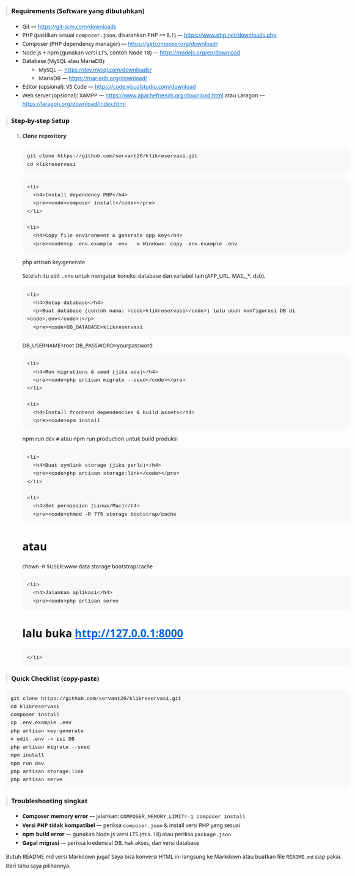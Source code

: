 <!doctype html>
<html lang="id">
<head>
  <meta charset="utf-8" />
  <meta name="viewport" content="width=device-width, initial-scale=1" />
  <title>Setup - klikreservasi (README)</title>
  <style>
    body{font-family:system-ui, -apple-system, 'Segoe UI', Roboto, 'Helvetica Neue', Arial;line-height:1.6;color:#111;padding:24px;max-width:900px;margin:auto}
    a{color:#0366d6}
    h3{margin-top:1.2rem;border-left:4px solid #e1e4e8;padding-left:10px}
    h4{margin-top:1rem;color:#333}
    ul, ol{margin-left:1.2rem}
    pre{background:#f6f8fa;padding:12px;border-radius:6px;overflow:auto}
    code{font-family:SFMono-Regular, Menlo, Monaco, 'Courier New', monospace;font-size:0.95em}
    .links small{display:block;margin-top:4px;color:#555}
  </style>
</head>
<body>
  <h3>Requirements (Software yang dibutuhkan)</h3>
  <ul>
    <li>Git — <a href="https://git-scm.com/downloads" target="_blank">https://git-scm.com/downloads</a></li>
    <li>PHP (pastikan sesuai <code>composer.json</code>, disarankan PHP &gt;= 8.1) — <a href="https://www.php.net/downloads.php" target="_blank">https://www.php.net/downloads.php</a></li>
    <li>Composer (PHP dependency manager) — <a href="https://getcomposer.org/download/" target="_blank">https://getcomposer.org/download/</a></li>
    <li>Node.js + npm (gunakan versi LTS, contoh Node 18) — <a href="https://nodejs.org/en/download" target="_blank">https://nodejs.org/en/download</a></li>
    <li>Database (MySQL atau MariaDB):
      <ul>
        <li>MySQL — <a href="https://dev.mysql.com/downloads/" target="_blank">https://dev.mysql.com/downloads/</a></li>
        <li>MariaDB — <a href="https://mariadb.org/download/" target="_blank">https://mariadb.org/download/</a></li>
      </ul>
    </li>
    <li>Editor (opsional): VS Code — <a href="https://code.visualstudio.com/download" target="_blank">https://code.visualstudio.com/download</a></li>
    <li>Web server (opsional): XAMPP — <a href="https://www.apachefriends.org/download.html" target="_blank">https://www.apachefriends.org/download.html</a> atau Laragon — <a href="https://laragon.org/download/index.html" target="_blank">https://laragon.org/download/index.html</a></li>
  </ul>

  <h3>Step-by-step Setup</h3>
  <ol>
    <li>
      <h4>Clone repository</h4>
      <pre><code>git clone https://github.com/servant26/klikreservasi.git
cd klikreservasi</code></pre>
    </li>

    <li>
      <h4>Install dependency PHP</h4>
      <pre><code>composer install</code></pre>
    </li>

    <li>
      <h4>Copy file environment & generate app key</h4>
      <pre><code>cp .env.example .env   # Windows: copy .env.example .env
php artisan key:generate</code></pre>
      <p>Setelah itu edit <code>.env</code> untuk mengatur koneksi database dan variabel lain (APP_URL, MAIL_*, dsb).</p>
    </li>

    <li>
      <h4>Setup database</h4>
      <p>Buat database (contoh nama: <code>klikreservasi</code>) lalu ubah konfigurasi DB di <code>.env</code>:</p>
      <pre><code>DB_DATABASE=klikreservasi
DB_USERNAME=root
DB_PASSWORD=yourpassword</code></pre>
    </li>

    <li>
      <h4>Run migrations & seed (jika ada)</h4>
      <pre><code>php artisan migrate --seed</code></pre>
    </li>

    <li>
      <h4>Install frontend dependencies & build assets</h4>
      <pre><code>npm install
npm run dev   # atau npm run production untuk build produksi</code></pre>
    </li>

    <li>
      <h4>Buat symlink storage (jika perlu)</h4>
      <pre><code>php artisan storage:link</code></pre>
    </li>

    <li>
      <h4>Set permission (Linux/Mac)</h4>
      <pre><code>chmod -R 775 storage bootstrap/cache
# atau
chown -R $USER:www-data storage bootstrap/cache</code></pre>
    </li>

    <li>
      <h4>Jalankan aplikasi</h4>
      <pre><code>php artisan serve
# lalu buka http://127.0.0.1:8000</code></pre>
    </li>
  </ol>

  <h3>Quick Checklist (copy-paste)</h3>
  <pre><code>git clone https://github.com/servant26/klikreservasi.git
cd klikreservasi
composer install
cp .env.example .env
php artisan key:generate
# edit .env -> isi DB
php artisan migrate --seed
npm install
npm run dev
php artisan storage:link
php artisan serve</code></pre>

  <h3>Troubleshooting singkat</h3>
  <ul>
    <li><strong>Composer memory error</strong> — jalankan: <code>COMPOSER_MEMORY_LIMIT=-1 composer install</code></li>
    <li><strong>Versi PHP tidak kompatibel</strong> — periksa <code>composer.json</code> & install versi PHP yang sesuai</li>
    <li><strong>npm build error</strong> — gunakan Node.js versi LTS (mis. 18) atau periksa <code>package.json</code></li>
    <li><strong>Gagal migrasi</strong> — periksa kredensial DB, hak akses, dan versi database</li>
  </ul>

  <p class="links">Butuh README.md versi Markdown juga? Saya bisa konversi HTML ini langsung ke Markdown atau buatkan file <code>README.md</code> siap pakai. Beri tahu saya pilihannya.</p>
</body>
</html>
